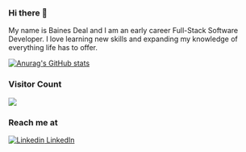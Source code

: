 ### Hi there 👋

My name is Baines Deal and I am an early career Full-Stack Software Developer. I love learning new skills and expanding my knowledge of everything life has to offer.
<!--
**BainesD/BainesD** is a ✨ _special_ ✨ repository because its `README.md` (this file) appears on your GitHub profile.

Here are some ideas to get you started:

- 🔭 I’m currently working on ...
- 🌱 I’m currently learning ...
- 👯 I’m looking to collaborate on ...
- 🤔 I’m looking for help with ...
- 💬 Ask me about ...
- 📫 How to reach me: ...
- 😄 Pronouns: ...
- ⚡ Fun fact: ...
-->

[![Anurag's GitHub stats](https://github-readme-stats.vercel.app/api?username=BainesD)](https://github.com/anuraghazra/github-readme-stats)



### Visitor Count
<img src="https://profile-counter.glitch.me/BainesD/count.svg" />

### Reach me at
[![Linkedin](https://i.stack.imgur.com/gVE0j.png) LinkedIn](https://www.linkedin.com/in/baines-deal/)
